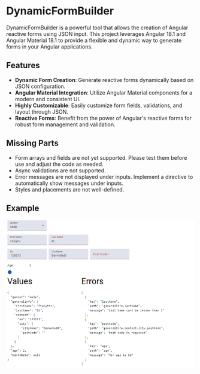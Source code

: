 # DynamicFormBuilder

DynamicFormBuilder is a powerful tool that allows the creation of Angular reactive forms using JSON input. This project leverages Angular 18.1 and Angular Material 18.1 to provide a flexible and dynamic way to generate forms in your Angular applications.

## Features

- **Dynamic Form Creation**: Generate reactive forms dynamically based on JSON configuration.
- **Angular Material Integration**: Utilize Angular Material components for a modern and consistent UI.
- **Highly Customizable**: Easily customize form fields, validations, and layout through JSON.
- **Reactive Forms**: Benefit from the power of Angular's reactive forms for robust form management and validation.

## Missing Parts

- Form arrays and fields are not yet supported. Please test them before use and adjust the code as needed.
- Async validations are not supported.
- Error messages are not displayed under inputs. Implement a directive to automatically show messages under inputs.
- Styles and placements are not well-defined.

## Example

![alt text](image.png)
